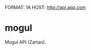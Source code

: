 FORMAT: 1A
HOST: http://api.app.com

# mogul
Mogul API (Zartan).

<!--include(accounts.md)-->
<!--include(projects.md)-->
